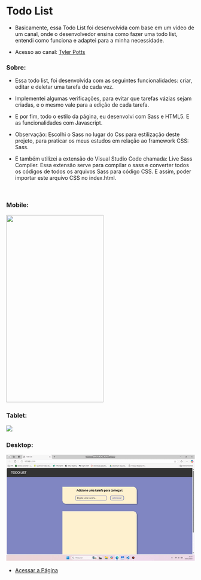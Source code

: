 # Todo List

* Basicamente, essa Todo List foi desenvolvida com base em um vídeo de um canal, onde o desenvolvedor ensina como fazer uma todo list, entendi como funciona e adaptei para a minha necessidade.

* Acesso ao canal: <a href="" target="_blank" rel="noopener noreferrer">Tyler Potts</a>

### Sobre:

* Essa todo list, foi desenvolvida com as seguintes funcionalidades: criar, editar e deletar uma tarefa de cada vez.

* Implementei algumas verificações, para evitar que tarefas vázias sejam criadas, e o mesmo vale para a edição de cada tarefa.

* E por fim, todo o estilo da página, eu desenvolvi com Sass e HTML5. E as funcionalidades com Javascript.

* Observação: Escolhi o Sass no lugar do Css para estilização deste projeto, para praticar os meus estudos em relação ao framework CSS: Sass.

* E também utilizei a extensão do Visual Studio Code chamada: Live Sass Compiler. Essa extensão serve para compilar o sass e converter todos os códigos de todos os arquivos Sass para código CSS. E assim, poder importar este arquivo CSS no index.html.

<br>

### Mobile:

<img src="./images/" width="260px" height="500px" />

### Tablet:

<img src="./images/tablet.gif" />

### Desktop:

<img src="./images/desktop.gif" />

<br>

* <a href="" target="_blank" rel="noopener noreferrer">Acessar a Página</a>
